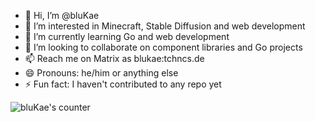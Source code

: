 - 👋 Hi, I’m @bluKae
- 👀 I’m interested in Minecraft, Stable Diffusion and web development
- 🌱 I’m currently learning Go and web development
- 💞️ I’m looking to collaborate on component libraries and Go projects
- 📫 Reach me on Matrix as blukae:tchncs.de
- 😄 Pronouns: he/him or anything else
- ⚡ Fun fact: I haven't contributed to any repo yet

![bluKae's counter](https://count.getloli.com/@blukae)

<!---
bluKae/bluKae is a ✨ special ✨ repository because its `README.md` (this file) appears on your GitHub profile.
You can click the Preview link to take a look at your changes.
--->
